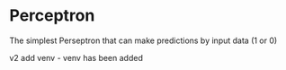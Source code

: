 # Perceptron

The simplest Perseptron that can make predictions by input data (1 or 0)


v2 add venv - venv has been added
